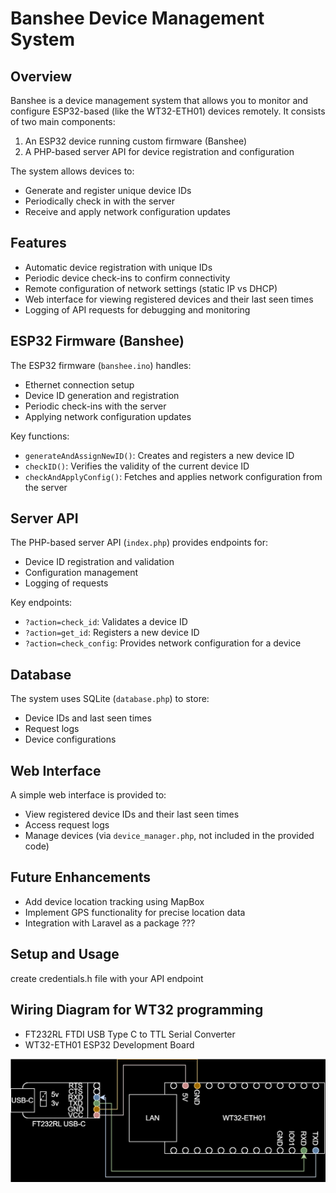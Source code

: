 # Banshee Device Management System

## Overview

Banshee is a device management system that allows you to monitor and configure ESP32-based (like the WT32-ETH01) devices remotely. It consists of two main components:

1. An ESP32 device running custom firmware (Banshee)
2. A PHP-based server API for device registration and configuration

The system allows devices to:
- Generate and register unique device IDs
- Periodically check in with the server
- Receive and apply network configuration updates

## Features

- Automatic device registration with unique IDs
- Periodic device check-ins to confirm connectivity
- Remote configuration of network settings (static IP vs DHCP)
- Web interface for viewing registered devices and their last seen times
- Logging of API requests for debugging and monitoring

## ESP32 Firmware (Banshee)

The ESP32 firmware (`banshee.ino`) handles:
- Ethernet connection setup
- Device ID generation and registration
- Periodic check-ins with the server
- Applying network configuration updates

Key functions:
- `generateAndAssignNewID()`: Creates and registers a new device ID
- `checkID()`: Verifies the validity of the current device ID
- `checkAndApplyConfig()`: Fetches and applies network configuration from the server

## Server API

The PHP-based server API (`index.php`) provides endpoints for:
- Device ID registration and validation
- Configuration management
- Logging of requests

Key endpoints:
- `?action=check_id`: Validates a device ID
- `?action=get_id`: Registers a new device ID
- `?action=check_config`: Provides network configuration for a device

## Database

The system uses SQLite (`database.php`) to store:
- Device IDs and last seen times
- Request logs
- Device configurations

## Web Interface

A simple web interface is provided to:
- View registered device IDs and their last seen times
- Access request logs
- Manage devices (via `device_manager.php`, not included in the provided code)

## Future Enhancements

- Add device location tracking using MapBox
- Implement GPS functionality for precise location data
- Integration with Laravel as a package ???

## Setup and Usage

create credentials.h file with your API endpoint

## Wiring Diagram for WT32 programming

- FT232RL FTDI USB Type C to TTL Serial Converter
- WT32-ETH01 ESP32 Development Board

![Wiring Diagram](banshee/wt32.drawio.svg)